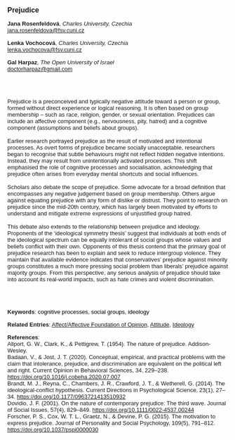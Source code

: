 <!DOCTYPE html><html lang="en"><head><title="Prejudice"></head>
<body><p><font face="Poppins, Calibri, sans-serif" size="3"><b>Prejudice</b></font></p>
<p><font face="Poppins, Calibri, sans-serif" size="2"><b>Jana Rosenfeldová</b>, <i>Charles University, Czechia</i><br><a href="mailto:jana.rosenfeldova@fsv.cuni.cz" target="blank">jana.rosenfeldova@fsv.cuni.cz</a></font></p>
<p><font face="Poppins, Calibri, sans-serif" size="2"><b>Lenka Vochocová</b>, <i>Charles University, Czechia</i><br><a href="mailto:lenka.vochocova@fsv.cuni.cz" target="blank">lenka.vochocova@fsv.cuni.cz</a></font></p>
<p><font face="Poppins, Calibri, sans-serif" size="2"><b>Gal Harpaz</b>, <i>The Open University of Israel</i><br><a href="mailto:doctorharpaz@gmail.com" target="blank">doctorharpaz@gmail.com</a></font></p>
<p><font face="Poppins, Calibri, sans-serif" size="2"><br><br><br>Prejudice is a preconceived and typically negative attitude toward a person or group, formed without direct experience or logical reasoning. It is often based on group membership – such as race, religion, gender, or sexual orientation. Prejudices can include an affective component (e.g., nervousness, pity, hatred) and a cognitive component (assumptions and beliefs about groups).  <br><br>Earlier research portrayed prejudice as the result of motivated and intentional processes. As overt forms of prejudice became socially unacceptable, researchers began to recognise that subtle behaviours might not reflect hidden negative intentions. Instead, they may result from unintentionally activated processes. This shift emphasised the role of cognitive processes and socialisation, acknowledging that prejudice often arises from everyday mental shortcuts and social influences.<br><br>Scholars also debate the scope of prejudice. Some advocate for a broad definition that encompasses any negative judgement based on group membership. Others argue against equating prejudice with any form of dislike or distrust. They point to research on prejudice since the mid-20th century, which has largely been motivated by efforts to understand and mitigate extreme expressions of unjustified group hatred.  <br><br>This debate also extends to the relationship between prejudice and ideology. Proponents of the ‘ideological symmetry thesis’ suggest that individuals at both ends of the ideological spectrum can be equally intolerant of social groups whose values and beliefs conflict with their own. Opponents of this thesis contend that the primary goal of prejudice research has been to explain and seek to reduce intergroup violence. They maintain that available evidence indicates that conservatives’ prejudice against minority groups constitutes a much more pressing social problem than liberals’ prejudice against majority groups. From this perspective, any serious analysis of prejudice should take into account its real-world impacts, such as hate crimes and violent discrimination.<br><br><br><br></font></p>
<p><font face="Poppins, Calibri, sans-serif" size="2"><b>Keywords</b>: </span></span></font></font></span></font><font color="#000000"><span style="text-decoration: none"><font face="calibri, sans-serif"><font size="2" style="font-size: 10pt"><span style="letter-spacing: -0.1pt"><span lang="en-gb">c</span></span></font></font></span></font><font color="#000000"><span style="text-decoration: none"><font face="calibri, sans-serif"><font size="2" style="font-size: 10pt"><span style="letter-spacing: -0.1pt"><span lang="en-gb">ognitive processes, social groups, ideology </span></span></font></font></span></font></font></p>
<p><font face="Poppins, Calibri, sans-serif" size="2"><b>Related Entries</b>: <a href="./affect-affective-foundation-of-opinion.html">Affect/Affective Foundation of Opinion</a>, <a href="./attitude.html">Attitude</a>, <a href="./ideology.html">Ideology</a></font></p>
<p><font face="Poppins, Calibri, sans-serif" size="2"><b>References</b>:<br>Allport, G. W., Clark, K., &amp; Pettigrew, T. (1954). The nature of prejudice. Addison-Wesley.<br>Badaan, V., &amp; Jost, J. T. (2020). Conceptual, empirical, and practical problems with the claim that intolerance, prejudice, and discrimination are equivalent on the political left and right. Current Opinion in Behavioral Sciences, 34, 229–238. <a href="https://doi.org/10.1016/j.cobeha.2020.07.007" target="_blank">https://doi.org/10.1016/j.cobeha.2020.07.007</a><br>Brandt, M. J., Reyna, C., Chambers, J. R., Crawford, J. T., &amp; Wetherell, G. (2014). The ideological-conflict hypothesis. Current Directions in Psychological Science, 23(1), 27–34. <a href="https://doi.org/10.1177/0963721413510932" target="_blank">https://doi.org/10.1177/0963721413510932</a><br>Dovidio, J. F. (2001). On the nature of contemporary prejudice: The third wave. Journal of Social Issues, 57(4), 829–849. <a href="https://doi.org/10.1111/0022-4537.00244" target="_blank">https://doi.org/10.1111/0022-4537.00244</a><br>Forscher, P. S., Cox, W. T. L., Graetz, N., &amp; Devine, P. G. (2015). The motivation to express prejudice. Journal of Personality and Social Psychology, 109(5), 791–812. <a href="https://doi.org/10.1037/pspi0000030" target="_blank">https://doi.org/10.1037/pspi0000030</a></font></p>
</body>